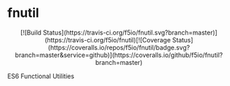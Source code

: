 # fnutil
<p style="text-align:center">[![Build Status](https://travis-ci.org/f5io/fnutil.svg?branch=master)](https://travis-ci.org/f5io/fnutil)[![Coverage Status](https://coveralls.io/repos/f5io/fnutil/badge.svg?branch=master&service=github)](https://coveralls.io/github/f5io/fnutil?branch=master)</p>
ES6 Functional Utilities
